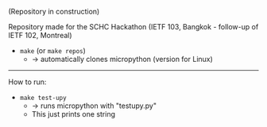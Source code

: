 (Repository in construction)

Repository made for the SCHC Hackathon (IETF 103, Bangkok - follow-up of IETF 102, Montreal)

* `make`
  (or `make repos`)
  * -> automatically clones micropython (version for Linux)

----

How to run:

* `make test-upy`
  * -> runs micropython with "testupy.py"
  * This just prints one string
